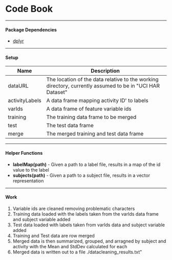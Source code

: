 # Code Book

***
#### Package Dependencies
* [dplyr]("http://cran.rstudio.com/web/packages/dplyr/vignettes/introduction.html") 

***
#### Setup

Name           | Description
-------------- | -----------
dataURL        | The location of the data relative to the working directory, currently assumed to be in "UCI HAR Dataset"
activityLabels | A data frame mapping activity ID' to labels
varIds         | A data frame of feature variable ids 
training       | The training data frame to be merged
test           | The test data frame 
merge          | The merged training and test data frame

***
#### Helper Functions
* **labelMap(path)** - Given a path to a label file, results in a map of the id value to the label 
* **subjects(path)** - Given a path to a subject file, results in a vector representation 

***
#### Work
1. Variable ids are cleaned removing problematic characters 
1. Training data loaded with the labels taken from the varIds data frame and subject variable added
1. Test data loaded with labels taken from varIds data and subject variable added
1. Training and Test data are row merged
1. Merged data is then summarized, grouped, and arragned by subject and activity with the Mean and StdDev calculated for each
1. Merged data is written out to a file ./datacleaning_results.txt" 

